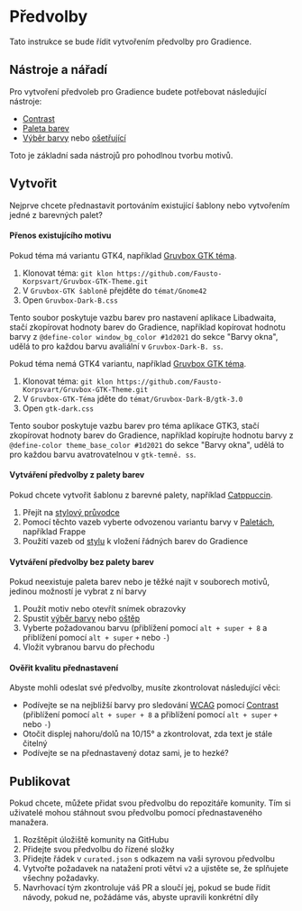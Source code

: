 # Předvolby

Tato instrukce se bude řídit vytvořením předvolby pro Gradience.

## Nástroje a nářadí

Pro vytvoření předvoleb pro Gradience budete potřebovat následující nástroje:

- [Contrast](https://flathub.org/apps/details/org.gnome.design.Contrast)
- [Paleta barev](https://flathub.org/apps/details/org.gnome.design.Palette)
- [Výběr barvy](https://extensions.gnome.org/extension/3396/color-picker) nebo [ošetřující](https://github.com/FineFindus/eyedropper)

Toto je základní sada nástrojů pro pohodlnou tvorbu motivů.

## Vytvořit

Nejprve chcete přednastavit portováním existující šablony nebo vytvořením jedné z barevných palet?

#### Přenos existujícího motivu

Pokud téma má variantu GTK4, například [Gruvbox GTK téma](https://github.com/Fausto-Korpsvart/Gruvbox-GTK-Theme).

1. Klonovat téma: `git klon https://github.com/Fausto-Korpsvart/Gruvbox-GTK-Theme.git`
2. V `Gruvbox-GTK šabloně` přejděte do `témat/Gnome42`
3. Open `Gruvbox-Dark-B.css`

Tento soubor poskytuje vazbu barev pro nastavení aplikace Libadwaita, stačí zkopírovat hodnoty barev do Gradience, například kopírovat hodnotu barvy z `@define-color window_bg_color #1d2021` do sekce "Barvy okna", udělá to pro každou barvu avaliální v `Gruvbox-Dark-B. ss`.

Pokud téma nemá GTK4 variantu, například [Gruvbox GTK téma](https://github.com/Fausto-Korpsvart/Gruvbox-GTK-Theme).

1. Klonovat téma: `git klon https://github.com/Fausto-Korpsvart/Gruvbox-GTK-Theme.git`
2. V `Gruvbox-GTK-Téma` jděte do `témat/Gruvbox-Dark-B/gtk-3.0`
3. Open `gtk-dark.css`

Tento soubor poskytuje vazbu barev pro téma aplikace GTK3, stačí zkopírovat hodnoty barev do Gradience, například kopírujte hodnotu barvy z `@define-color theme_base_color #1d2021` do sekce "Barvy okna", udělá to pro každou barvu avatrovatelnou v `gtk-temně. ss`.

#### Vytváření předvolby z palety barev

Pokud chcete vytvořit šablonu z barevné palety, například [Catppuccin](https://github.com/catppuccin/catppuccin).

1. Přejít na [stylový průvodce](https://github.com/catppuccin/catppuccin/blob/main/docs/style-guide.md)
2. Pomocí těchto vazeb vyberte odvozenou variantu barvy v [Paletách](https://github.com/catppuccin/catppuccin#-palettes), například Frappe
3. Použití vazeb od [stylu](https://github.com/catppuccin/catppuccin/blob/main/docs/style-guide.md) k vložení řádných barev do Gradience

#### Vytváření předvolby bez palety barev

Pokud neexistuje paleta barev nebo je těžké najít v souborech motivů, jedinou možností je vybrat z ní barvy

1. Použít motiv nebo otevřít snímek obrazovky
2. Spustit [výběr barvy](https://extensions.gnome.org/extension/3396/color-picker) nebo [oštěp](https://github.com/FineFindus/eyedropper)
3. Vyberte požadovanou barvu (přiblížení pomocí `alt + super + 8` a přiblížení pomocí `alt + super` `+` nebo `-`)
4. Vložit vybranou barvu do přechodu

#### Ověřit kvalitu přednastavení

Abyste mohli odeslat své předvolby, musíte zkontrolovat následující věci:

- Podívejte se na nejbližší barvy pro sledování [WCAG](https://www.w3.org/WAI/standards-guidelines/wcag) pomocí [Contrast](https://flathub.org/apps/details/org.gnome.design.Contrast) (přiblížení pomocí `alt + super + 8` a přiblížení pomocí `alt + super` `+` nebo `-`)
- Otočit displej nahoru/dolů na 10/15° a zkontrolovat, zda text je stále čitelný
- Podívejte se na přednastavený dotaz sami, je to hezké?

## Publikovat

Pokud chcete, můžete přidat svou předvolbu do repozitáře komunity. Tím si uživatelé mohou stáhnout svou předvolbu pomocí přednastaveného manažera.

1. Rozštěpit úložiště komunity na GitHubu
2. Přidejte svou předvolbu do řízené složky
3. Přidejte řádek v `curated.json` s odkazem na vaši syrovou předvolbu
4. Vytvořte požadavek na natažení proti větvi `v2` a ujistěte se, že splňujete všechny požadavky.
5. Navrhovací tým zkontroluje váš PR a sloučí jej, pokud se bude řídit návody, pokud ne, požádáme vás, abyste upravili konkrétní díly
